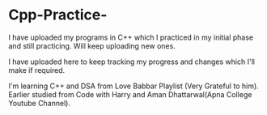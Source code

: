 # Cpp-Practice-

I have uploaded my programs in C++ which I practiced in my initial phase and still practicing. Will keep uploading new ones.

I have uploaded here to keep tracking my progress and changes which I'll make if required.

I'm learning C++ and DSA from Love Babbar Playlist (Very Grateful to him). Earlier studied from Code with Harry and Aman Dhattarwal(Apna College Youtube Channel).
